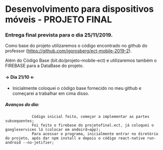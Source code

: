 # Desenvolvimento para dispositivos móveis - PROJETO FINAL

### Entrega final prevista para o dia 25/11/2019.


Como base do projeto utilizaremos o código encontrado no github do professor (https://github.com/igorosberg/ect-mobile-2019-2).

Além do Código Base (bit.do/projeto-mobile-ect) e utilizaremos também o FIREBASE para a DataBase do projeto.


#### → Dia 21/10 ←
- Inicialmente coloquei o código base fornecido no meu github e começarei a trabalhar em cima disso.

##### Avanços do dia: ###### 
                Código inicial feito, começar a implementar as partes subsequentes;  
                Foi feito o firebase do projetofinal.ect, já coloquei o googleservices lá (colocar em andoird→app);  
                Para acessar o programa, inicialmente entrar no diretório do projeto, após dar npm install e depois o código react-native run-android --no-jetifier;  
